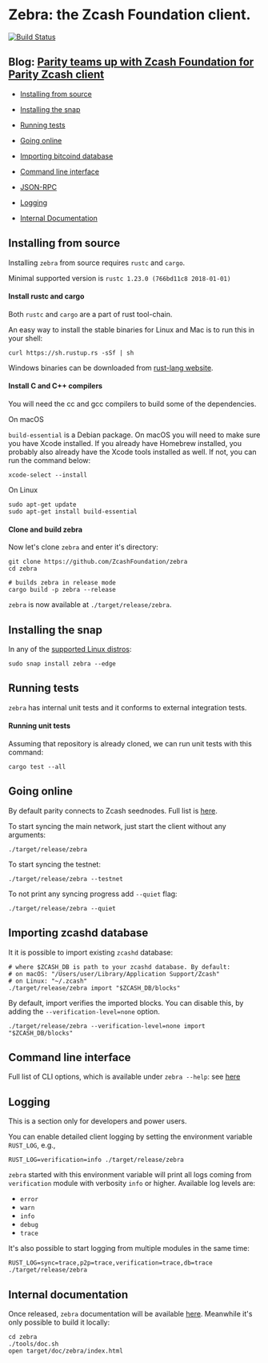 # Zebra: the Zcash Foundation client.

[![Build Status][travis-image]][travis-url]

## Blog: [Parity teams up with Zcash Foundation for Parity Zcash client](https://www.parity.io/parity-teams-up-with-zcash-foundation-for-parity-zcash-client/)

- [Installing from source](#installing-from-source)

- [Installing the snap](#installing-the-snap)

- [Running tests](#running-tests)

- [Going online](#going-online)

- [Importing bitcoind database](#importing-zcashd-database)

- [Command line interface](#command-line-interface)

- [JSON-RPC](JSON-RPC.md)

- [Logging](#logging)

- [Internal Documentation](#internal-documentation)

[travis-image]: https://api.travis-ci.org/ZcashFoundation/zebra.svg?branch=master
[travis-url]: https://travis-ci.org/ZcashFoundation/zebra
[doc-url]: https://zcashfoundation.github.io/zcashfoundation/zebra/index.html

## Installing from source

Installing `zebra` from source requires `rustc` and `cargo`.

Minimal supported version is `rustc 1.23.0 (766bd11c8 2018-01-01)`

#### Install rustc and cargo

Both `rustc` and `cargo` are a part of rust tool-chain.

An easy way to install the stable binaries for Linux and Mac is to run this in your shell:

```
curl https://sh.rustup.rs -sSf | sh
```

Windows binaries can be downloaded from [rust-lang website](https://forge.rust-lang.org/other-installation-methods.html#standalone).

#### Install C and C++ compilers

You will need the cc and gcc compilers to build some of the dependencies.

On macOS <br />

`build-essential` is a Debian package. On macOS you will need to make sure you have Xcode installed. If you already have Homebrew installed, you probably also already have the Xcode tools installed as well. If not, you can run the command below:
```
xcode-select --install
```

On Linux
```
sudo apt-get update
sudo apt-get install build-essential
```

#### Clone and build zebra

Now let's clone `zebra` and enter it's directory:

```
git clone https://github.com/ZcashFoundation/zebra
cd zebra

# builds zebra in release mode
cargo build -p zebra --release
```

`zebra` is now available at `./target/release/zebra`.

## Installing the snap

In any of the [supported Linux distros](https://snapcraft.io/docs/core/install):

```
sudo snap install zebra --edge
```

## Running tests

`zebra` has internal unit tests and it conforms to external integration tests.

#### Running unit tests

Assuming that repository is already cloned, we can run unit tests with this command:

```
cargo test --all
```

## Going online

By default parity connects to Zcash seednodes. Full list is [here](./zebra/seednodes.rs).

To start syncing the main network, just start the client without any arguments:

```
./target/release/zebra
```

To start syncing the testnet:

```
./target/release/zebra --testnet
```

To not print any syncing progress add `--quiet` flag:

```
./target/release/zebra --quiet
```

## Importing zcashd database

It it is possible to import existing `zcashd` database:

```
# where $ZCASH_DB is path to your zcashd database. By default:
# on macOS: "/Users/user/Library/Application Support/Zcash"
# on Linux: "~/.zcash"
./target/release/zebra import "$ZCASH_DB/blocks"
```

By default, import verifies the imported blocks. You can disable this, by adding the `--verification-level=none` option.

```
./target/release/zebra --verification-level=none import "$ZCASH_DB/blocks"
```

## Command line interface

Full list of CLI options, which is available under `zebra --help`: see [here](CLI.md)

## Logging

This is a section only for developers and power users.

You can enable detailed client logging by setting the environment variable `RUST_LOG`, e.g.,

```
RUST_LOG=verification=info ./target/release/zebra
```

`zebra` started with this environment variable will print all logs coming from `verification` module with verbosity `info` or higher. Available log levels are:

- `error`
- `warn`
- `info`
- `debug`
- `trace`

It's also possible to start logging from multiple modules in the same time:

```
RUST_LOG=sync=trace,p2p=trace,verification=trace,db=trace ./target/release/zebra
```

## Internal documentation

Once released, `zebra` documentation will be available [here][doc-url]. Meanwhile it's only possible to build it locally:

```
cd zebra
./tools/doc.sh
open target/doc/zebra/index.html
```
